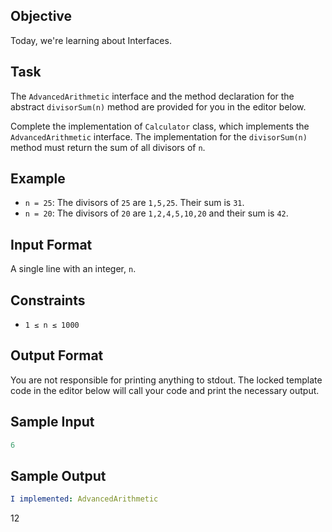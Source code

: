 ## Objective
Today, we're learning about Interfaces.

## Task
The `AdvancedArithmetic` interface and the method declaration for the abstract `divisorSum(n)` method are provided for you in the editor below.

Complete the implementation of `Calculator` class, which implements the `AdvancedArithmetic` interface. The implementation for the `divisorSum(n)` method must return the sum of all divisors of `n`.

## Example

- `n = 25`: The divisors of `25` are `1,5,25`. Their sum is `31`.
- `n = 20`: The divisors of `20` are `1,2,4,5,10,20` and their sum is `42`.

## Input Format

A single line with an integer, `n`.

## Constraints

- `1 ≤ n ≤ 1000`

## Output Format

You are not responsible for printing anything to stdout. The locked template code in the editor below will call your code and print the necessary output.

## Sample Input
```yaml
6
```

## Sample Output
```yaml
I implemented: AdvancedArithmetic
```
12
